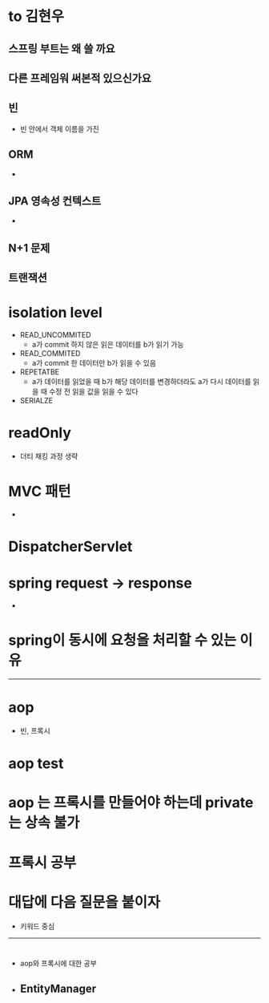 # to 김현우
## 스프링 부트는 왜 쓸 까요

## 다른 프레임워 써본적 있으신가요

## 빈
- 빈 안에서 객체 이름을 가진 

## ORM
- 

## JPA 영속성 컨텍스트
- 

## N+1 문제


## 트랜잭션


# isolation level
- READ_UNCOMMITED
    - a가 commit 하지 않은 읽은 데이터를 b가 읽기 가능
- READ_COMMITED
    - a가 commit 한 데이터만 b가 읽을 수 있음
- REPETATBE
    - a가 데이터를 읽었을 때  b가 해당 데이터를 변경하더라도 a가 다시 데이터를 읽을 때 수정 전 읽을 값을 읽을 수 있다
- SERIALZE

# readOnly
- 더티 채킹 과정 생략

# MVC 패턴
- 

# DispatcherServlet


# spring request -> response
- 


# spring이 동시에 요청을 처리할 수 있는 이유

-----------------------------------------------------------

# aop 
- 빈, 프록시

# aop test 

# aop 는 프록시를 만들어야 하는데 private는 상속 불가

# 프록시 공부

# 대답에 다음 질문을 붙이자
- 키워드 중심


---------------------------------------------------------------
# 
- aop와 프록시에 대한 공부


- EntityManager
    - 